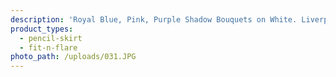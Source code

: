 ```yaml
---
description: 'Royal Blue, Pink, Purple Shadow Bouquets on White. Liverpool'
product_types:
  - pencil-skirt
  - fit-n-flare
photo_path: /uploads/031.JPG
---
```

